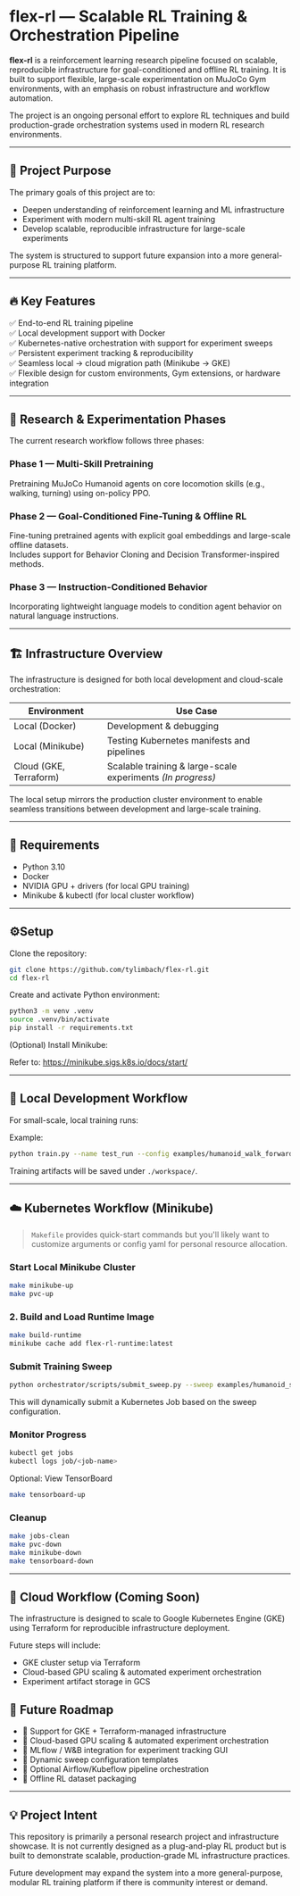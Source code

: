 # flex-rl — Scalable RL Training & Orchestration Pipeline

**flex-rl** is a reinforcement learning research pipeline focused on scalable, reproducible infrastructure for goal-conditioned and offline RL training. It is built to support flexible, large-scale experimentation on MuJoCo Gym environments, with an emphasis on robust infrastructure and workflow automation.

The project is an ongoing personal effort to explore RL techniques and build production-grade orchestration systems used in modern RL research environments.

---

## 🎯 Project Purpose

The primary goals of this project are to:

- Deepen understanding of reinforcement learning and ML infrastructure
- Experiment with modern multi-skill RL agent training
- Develop scalable, reproducible infrastructure for large-scale experiments

The system is structured to support future expansion into a more general-purpose RL training platform.

---

## 🔥 Key Features

✅ End-to-end RL training pipeline  
✅ Local development support with Docker  
✅ Kubernetes-native orchestration with support for experiment sweeps  
✅ Persistent experiment tracking & reproducibility  
✅ Seamless local → cloud migration path (Minikube → GKE)  
✅ Flexible design for custom environments, Gym extensions, or hardware integration

---

## 🧩 Research & Experimentation Phases

The current research workflow follows three phases:

### Phase 1 — Multi-Skill Pretraining

Pretraining MuJoCo Humanoid agents on core locomotion skills (e.g., walking, turning) using on-policy PPO.

### Phase 2 — Goal-Conditioned Fine-Tuning & Offline RL

Fine-tuning pretrained agents with explicit goal embeddings and large-scale offline datasets.  
Includes support for Behavior Cloning and Decision Transformer-inspired methods.

### Phase 3 — Instruction-Conditioned Behavior

Incorporating lightweight language models to condition agent behavior on natural language instructions.

---

## 🏗️ Infrastructure Overview

The infrastructure is designed for both local development and cloud-scale orchestration:

| Environment         | Use Case                                   |
|--------------------|--------------------------------------------|
| Local (Docker)    | Development & debugging                     |
| Local (Minikube)  | Testing Kubernetes manifests and pipelines  |
| Cloud (GKE, Terraform) | Scalable training & large-scale experiments *(In progress)* |

The local setup mirrors the production cluster environment to enable seamless transitions between development and large-scale training.

---

## 📄 Requirements

- Python 3.10
- Docker
- NVIDIA GPU + drivers (for local GPU training)
- Minikube & kubectl (for local cluster workflow)

---

## ⚙️Setup

Clone the repository:

```bash
git clone https://github.com/tylimbach/flex-rl.git
cd flex-rl
```

Create and activate Python environment:

```bash
python3 -m venv .venv
source .venv/bin/activate
pip install -r requirements.txt
```

(Optional) Install Minikube:

Refer to: https://minikube.sigs.k8s.io/docs/start/

---

## 🚀 Local Development Workflow

For small-scale, local training runs:

Example:

```bash
python train.py --name test_run --config examples/humanoid_walk_forward.yaml
```

Training artifacts will be saved under `./workspace/`.

---

## ☁️ Kubernetes Workflow (Minikube)

> ```Makefile``` provides quick-start commands but you'll likely want to customize arguments or config yaml for personal resource allocation.

### Start Local Minikube Cluster

```bash
make minikube-up
make pvc-up
```

### 2. Build and Load Runtime Image

```bash
make build-runtime
minikube cache add flex-rl-runtime:latest
```

### Submit Training Sweep

```bash
python orchestrator/scripts/submit_sweep.py --sweep examples/humanoid_sweep.yaml
```

This will dynamically submit a Kubernetes Job based on the sweep configuration.

### Monitor Progress

```bash
kubectl get jobs
kubectl logs job/<job-name>
```

Optional: View TensorBoard

```bash
make tensorboard-up
```

### Cleanup

```bash
make jobs-clean
make pvc-down
make minikube-down
make tensorboard-down
```

---

## 🚀 Cloud Workflow (Coming Soon)

The infrastructure is designed to scale to Google Kubernetes Engine (GKE) using Terraform for reproducible infrastructure deployment.

Future steps will include:

- GKE cluster setup via Terraform
- Cloud-based GPU scaling & automated experiment orchestration
- Experiment artifact storage in GCS

## 🌱 Future Roadmap

- 🔨 Support for GKE + Terraform-managed infrastructure
- 🔨 Cloud-based GPU scaling & automated experiment orchestration
- 🚧 MLflow / W&B integration for experiment tracking GUI
- 🚧 Dynamic sweep configuration templates
- 🚧 Optional Airflow/Kubeflow pipeline orchestration
- 🚧 Offline RL dataset packaging

---

## 💡 Project Intent

This repository is primarily a personal research project and infrastructure showcase. It is not currently designed as a plug-and-play RL product but is built to demonstrate scalable, production-grade ML infrastructure practices.

Future development may expand the system into a more general-purpose, modular RL training platform if there is community interest or demand.
